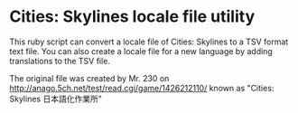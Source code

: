 # Cities: Skylines locale file utility

This ruby script can convert a locale file of Cities: Skylines to a TSV format text file. You can also create a locale file for a new language by adding translations to the TSV file.

The original file was created by Mr. 230 on http://anago.5ch.net/test/read.cgi/game/1426212110/ known as "Cities: Skylines 日本語化作業所"
